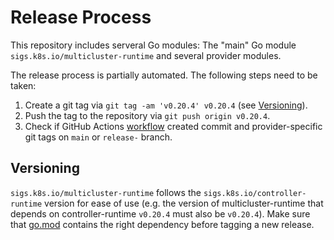 # Release Process

This repository includes serveral Go modules: The "main" Go module `sigs.k8s.io/multicluster-runtime` and several provider modules.

The release process is partially automated. The following steps need to be taken:

1. Create a git tag via `git tag -am 'v0.20.4' v0.20.4` (see [Versioning](#versioning)).
2. Push the tag to the repository via `git push origin v0.20.4`.
3. Check if GitHub Actions [workflow](../../.github/workflows/release.yaml) created commit and provider-specific git tags on `main` or `release-` branch.

## Versioning

`sigs.k8s.io/multicluster-runtime` follows the `sigs.k8s.io/controller-runtime` version for ease of use (e.g. the version of multicluster-runtime that depends on controller-runtime `v0.20.4` must also be `v0.20.4`). Make sure that [go.mod](../../go.mod) contains the right dependency before tagging a new release.
